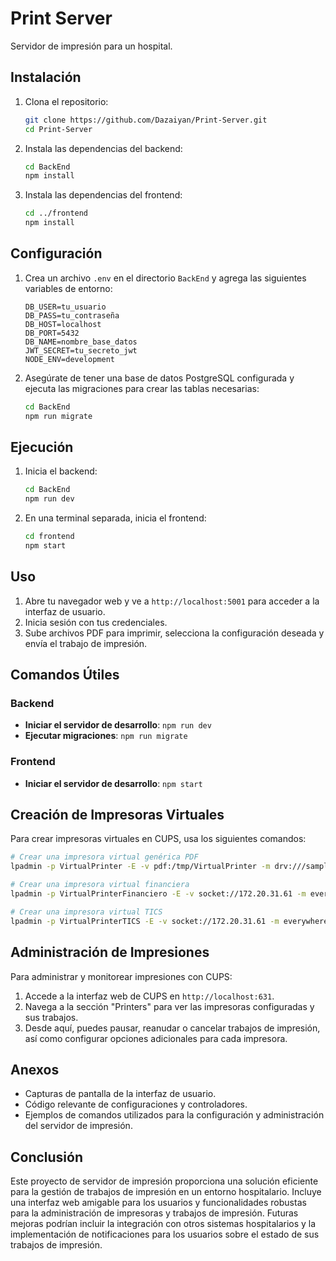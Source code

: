 # Print Server

Servidor de impresión para un hospital.

## Instalación

1. Clona el repositorio:
   ```bash
   git clone https://github.com/Dazaiyan/Print-Server.git
   cd Print-Server
   ```

2. Instala las dependencias del backend:
   ```bash
   cd BackEnd
   npm install
   ```

3. Instala las dependencias del frontend:
   ```bash
   cd ../frontend
   npm install
   ```

## Configuración

1. Crea un archivo `.env` en el directorio `BackEnd` y agrega las siguientes variables de entorno:
   ```env
   DB_USER=tu_usuario
   DB_PASS=tu_contraseña
   DB_HOST=localhost
   DB_PORT=5432
   DB_NAME=nombre_base_datos
   JWT_SECRET=tu_secreto_jwt
   NODE_ENV=development
   ```

2. Asegúrate de tener una base de datos PostgreSQL configurada y ejecuta las migraciones para crear las tablas necesarias:
   ```bash
   cd BackEnd
   npm run migrate
   ```

## Ejecución

1. Inicia el backend:
   ```bash
   cd BackEnd
   npm run dev
   ```

2. En una terminal separada, inicia el frontend:
   ```bash
   cd frontend
   npm start
   ```

## Uso

1. Abre tu navegador web y ve a `http://localhost:5001` para acceder a la interfaz de usuario.
2. Inicia sesión con tus credenciales.
3. Sube archivos PDF para imprimir, selecciona la configuración deseada y envía el trabajo de impresión.

## Comandos Útiles

### Backend

- **Iniciar el servidor de desarrollo**: `npm run dev`
- **Ejecutar migraciones**: `npm run migrate`

### Frontend

- **Iniciar el servidor de desarrollo**: `npm start`

## Creación de Impresoras Virtuales

Para crear impresoras virtuales en CUPS, usa los siguientes comandos:

```bash
# Crear una impresora virtual genérica PDF
lpadmin -p VirtualPrinter -E -v pdf:/tmp/VirtualPrinter -m drv:///sample.drv/generic.ppd

# Crear una impresora virtual financiera
lpadmin -p VirtualPrinterFinanciero -E -v socket://172.20.31.61 -m everywhere

# Crear una impresora virtual TICS
lpadmin -p VirtualPrinterTICS -E -v socket://172.20.31.61 -m everywhere
```

## Administración de Impresiones

Para administrar y monitorear impresiones con CUPS:

1. Accede a la interfaz web de CUPS en `http://localhost:631`.
2. Navega a la sección "Printers" para ver las impresoras configuradas y sus trabajos.
3. Desde aquí, puedes pausar, reanudar o cancelar trabajos de impresión, así como configurar opciones adicionales para cada impresora.

## Anexos

- Capturas de pantalla de la interfaz de usuario.
- Código relevante de configuraciones y controladores.
- Ejemplos de comandos utilizados para la configuración y administración del servidor de impresión.

## Conclusión

Este proyecto de servidor de impresión proporciona una solución eficiente para la gestión de trabajos de impresión en un entorno hospitalario. Incluye una interfaz web amigable para los usuarios y funcionalidades robustas para la administración de impresoras y trabajos de impresión. Futuras mejoras podrían incluir la integración con otros sistemas hospitalarios y la implementación de notificaciones para los usuarios sobre el estado de sus trabajos de impresión.
